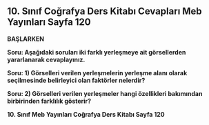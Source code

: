 ## 10. Sınıf Coğrafya Ders Kitabı Cevapları Meb Yayınları Sayfa 120

**BAŞLARKEN**

**Soru: Aşağıdaki soruları iki farklı yerleşmeye ait görsellerden yararlanarak cevaplayınız.**

**Soru: 1) Görselleri verilen yerleşmelerin yerleşme alanı olarak seçilmesinde belirleyici olan faktörler nelerdir?**

**Soru: 2) Görselleri verilen yerleşmeler hangi özellikleri bakımından birbirinden farklılık gösterir?**

**10. Sınıf Meb Yayınları Coğrafya Ders Kitabı Sayfa 120**